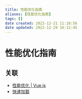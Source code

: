 ```yaml
---
title: 性能优化指南
aliases: [性能优化指南]
tags: []
date created: 2022-12-21 11:18:56
date updated: 2022-12-29 16:12:45
---
```


# 性能优化指南

## 关联

- [性能优化 | Vue.js](https://cn.vuejs.org/guide/best-practices/performance.html#profiling-options)
- [快速加载](https://web.dev/fast/)
